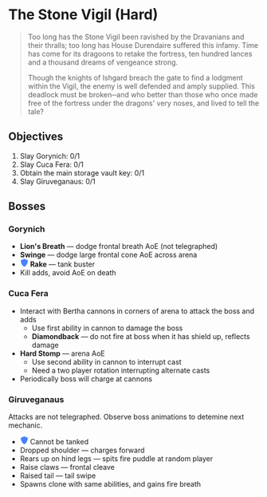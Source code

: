# The Stone Vigil (Hard)

> Too long has the Stone Vigil been ravished by the Dravanians and their thralls; too long has House Durendaire suffered this infamy. Time has come for its dragoons to retake the fortress, ten hundred lances and a thousand dreams of vengeance strong.
>
> Though the knights of Ishgard breach the gate to find a lodgment within the Vigil, the enemy is well defended and amply supplied. This deadlock must be broken─and who better than those who once made free of the fortress under the dragons' very noses, and lived to tell the tale?

## Objectives

1. Slay Gorynich: 0/1
2. Slay Cuca Fera: 0/1
3. Obtain the main storage vault key: 0/1
4. Slay Giruveganaus: 0/1

## Bosses

### Gorynich

- **Lion's Breath** — dodge frontal breath AoE (not telegraphed)
- **Swinge** — dodge large frontal cone AoE across arena
- ![](/assets/icons/role-tank.png) **Rake** — tank buster
- Kill adds, avoid AoE on death

### Cuca Fera

- Interact with Bertha cannons in corners of arena to attack the boss and adds
    - Use first ability in cannon to damage the boss
    - **Diamondback** — do not fire at boss when it has shield up, reflects damage
- **Hard Stomp** — arena AoE
    - Use second ability in cannon to interrupt cast
    - Need a two player rotation interrupting alternate casts
- Periodically boss will charge at cannons

### Giruveganaus

Attacks are not telegraphed. Observe boss animations to detemine next mechanic.

- ![](/assets/icons/role-tank.png) Cannot be tanked
- Dropped shoulder — charges forward
- Rears up on hind legs — spits fire puddle at random player
- Raise claws — frontal cleave
- Raised tail — tail swipe
- Spawns clone with same abilities, and gains fire breath
